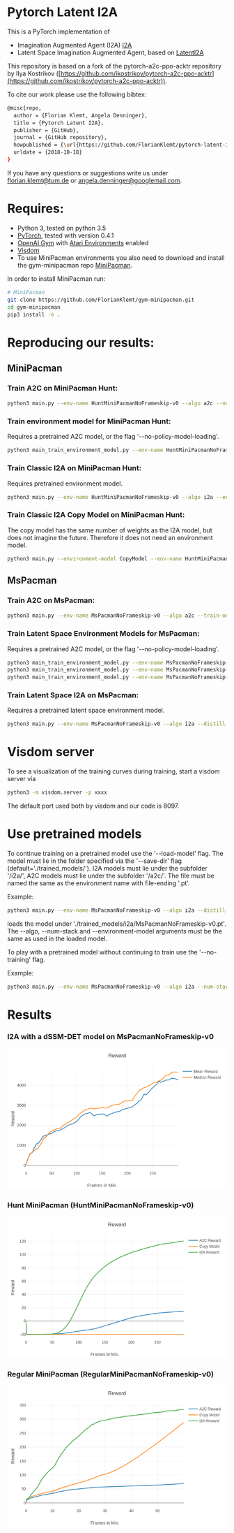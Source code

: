 # Pytorch Latent I2A

This is a PyTorch implementation of
* Imagination Augmented Agent (I2A) [I2A](https://arxiv.org/abs/1707.06203)
* Latent Space Imagination Augmented Agent, based on [LatentI2A](https://arxiv.org/pdf/1802.03006.pdf)

This repository is based on a fork of the pytorch-a2c-ppo-acktr repository by Ilya Kostrikov ([https://github.com/ikostrikov/pytorch-a2c-ppo-acktr](https://github.com/ikostrikov/pytorch-a2c-ppo-acktr)).

To cite our work please use the following bibtex:
```bash
@misc{repo,
  author = {Florian Klemt, Angela Denninger},
  title = {Pytorch Latent I2A},
  publisher = {GitHub},
  journal = {GitHub repository},
  howpublished = {\url{https://github.com/FlorianKlemt/pytorch-latent-i2a.git}},
  urldate = {2018-10-18}
}
```

If you have any questions or suggestions write us under florian.klemt@tum.de or angela.denninger@googlemail.com.
 
# Requires:
* Python 3, tested on python 3.5
* [PyTorch](http://pytorch.org/), tested with version 0.4.1
* [OpenAI Gym](https://github.com/openai/gym) with [Atari Environments](https://github.com/openai/gym#atari) enabled
* [Visdom](https://github.com/facebookresearch/visdom)
* To use MiniPacman environments you also need to download and install the gym-minipacman repo [MiniPacman](https://github.com/FlorianKlemt/gym-minipacman).

In order to install MiniPacman run:
```bash
# MiniPacman
git clone https://github.com/FlorianKlemt/gym-minipacman.git
cd gym-minipacman
pip3 install -e .
```

# Reproducing our results:
## MiniPacman
### Train A2C on MiniPacman Hunt:
```bash
python3 main.py --env-name HuntMiniPacmanNoFrameskip-v0 --algo a2c --num-stack 1
```

### Train environment model for MiniPacman Hunt:
Requires a pretrained A2C model, or the flag '--no-policy-model-loading'.
```bash
python3 main_train_environment_model.py --env-name HuntMiniPacmanNoFrameskip-v0 --environment-model MiniModelLabels --weight-decay 0
```

### Train Classic I2A on MiniPacman Hunt:
Requires pretrained environment model.
```bash
python3 main.py --env-name HuntMiniPacmanNoFrameskip-v0 --algo i2a --environment-model MiniModelLabels --num-stack 1 --distill-coef 10 --entropy-coef 0.02
```

### Train Classic I2A Copy Model on MiniPacman Hunt:
The copy model has the same number of weights as the I2A model, but does not imagine the future. Therefore it does not need an environment model.
```bash
python3 main.py --environment-model CopyModel --env-name HuntMiniPacmanNoFrameskip-v0 --algo i2a --num-stack 1 --distill-coef 10 --entropy-coef 0.02
```

## MsPacman
### Train A2C on MsPacman:
```bash
python3 main.py --env-name MsPacmanNoFrameskip-v0 --algo a2c --train-on-200x160-pixel --num-stack 4
```
### Train Latent Space Environment Models for MsPacman:
Requires a pretrained A2C model, or the flag '--no-policy-model-loading'.
```bash
python3 main_train_environment_model.py --env-name MsPacmanNoFrameskip-v0 --environment-model dSSM_DET --lr 0.0001 --weight-decay 0 --rollout-steps 10
python3 main_train_environment_model.py --env-name MsPacmanNoFrameskip-v0 --environment-model dSSM_VAE --lr 0.0001 --weight-decay 0 --rollout-steps 10
python3 main_train_environment_model.py --env-name MsPacmanNoFrameskip-v0 --environment-model sSSM --lr 0.0001 --weight-decay 0 --rollout-steps 10
```

### Train Latent Space I2A on MsPacman:
Requires a pretrained latent space environment model.
```bash
python3 main.py --env-name MsPacmanNoFrameskip-v0 --algo i2a --distill-coef 10 --entropy-coef 0.01 --num-stack 4 --environment-model dSSM_DET
```

# Visdom server
To see a visualization of the training curves during training, start a visdom server via
```bash
python3 -m visdom.server -p xxxx
```
The default port used both by visdom and our code is 8097.

# Use pretrained models
To continue training on a pretrained model use the '--load-model' flag. The model must lie in the folder specified via the '--save-dir' flag (default='./trained_models/'). I2A models must lie under the subfolder '/i2a/', A2C models must lie under the subfolder '/a2c/'. The file must be named the same as the environment name with file-ending '.pt'.

Example:
```bash
python3 main.py --env-name MsPacmanNoFrameskip-v0 --algo i2a --distill-coef 10 --num-stack 4 --environment-model dSSM_DET --load-model
```
loads the model under './trained_models/i2a/MsPacmanNoFrameskip-v0.pt'. The --algo, --num-stack and --environment-model arguments must be the same as used in the loaded model.

To play with a pretrained model without continuing to train use the '--no-training' flag.

Example:
```bash
python3 main.py --env-name MsPacmanNoFrameskip-v0 --algo i2a --num-stack 4 --environment-model dSSM_DET --no-training
```

# Results
### I2A with a dSSM-DET model on MsPacmanNoFrameskip-v0
![MsPacmanNoFrameskip-v0-I2A](readme_imgs/MsPacman_mean_median_reward.png)

### Hunt MiniPacman (HuntMiniPacmanNoFrameskip-v0)
![Hunt-MiniPacman](readme_imgs/hunt_rewards_compare.png)

### Regular MiniPacman (RegularMiniPacmanNoFrameskip-v0)
![Regular-MiniPacman](readme_imgs/regular_rewards_compare.png)


